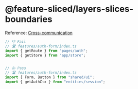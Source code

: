 # @feature-sliced/layers-slices-boundaries

Reference: [Cross-communication](https://feature-sliced.design/docs/concepts/cross-communication)

```js
// 👎 Fail
// 🛣 features/auth-form/index.ts
import { getRoute } from "pages/auth";
import { getStore } from "app/store";


// 👍 Pass
// 🛣 features/auth-form/index.ts
import { Form, Button } from "shared/ui";
import { getAuthCtx } from "entities/session";
```
